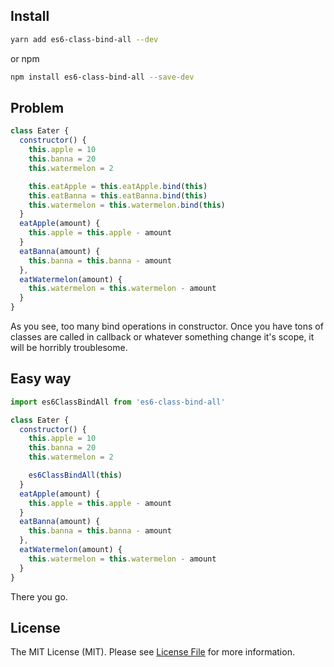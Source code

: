 ## Install

```bash
yarn add es6-class-bind-all --dev
```

or npm

```bash
npm install es6-class-bind-all --save-dev
```

## Problem

```js
class Eater {
  constructor() {
    this.apple = 10
    this.banna = 20
    this.watermelon = 2

    this.eatApple = this.eatApple.bind(this)
    this.eatBanna = this.eatBanna.bind(this)
    this.watermelon = this.watermelon.bind(this)
  }
  eatApple(amount) {
    this.apple = this.apple - amount
  }
  eatBanna(amount) {
    this.banna = this.banna - amount
  },
  eatWatermelon(amount) {
    this.watermelon = this.watermelon - amount
  }
}
```
As you see, too many bind operations in constructor. Once you have tons of classes
are called in callback or whatever something change it's scope, it will be horribly troublesome.

## Easy way

```js
import es6ClassBindAll from 'es6-class-bind-all'

class Eater {
  constructor() {
    this.apple = 10
    this.banna = 20
    this.watermelon = 2

    es6ClassBindAll(this)
  }
  eatApple(amount) {
    this.apple = this.apple - amount
  }
  eatBanna(amount) {
    this.banna = this.banna - amount
  },
  eatWatermelon(amount) {
    this.watermelon = this.watermelon - amount
  }
}
```

There you go.

## License

The MIT License (MIT). Please see [License File](LICENSE.md) for more information.
